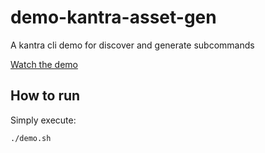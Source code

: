 # demo-kantra-asset-gen
A kantra cli demo for discover and generate subcommands

[Watch the demo](https://github.com/gciavarrini/demo-kantra-asset-gen/blob/main/demo.mp4)

## How to run

Simply execute: 
```bash
./demo.sh
```
